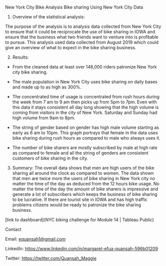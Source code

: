 New York City Bike Analysis
Bike sharing Using New York City Data


1. Overview of the statistical analysis:

The purpose of the analysis is to analysis data collected from New York City to ensure that it could be reciprocate the use of bike sharing in IOWA and ensure that the business what two friends want to venture into is profitable to pursue. This analysis used data collected from August 2019 which could give an overview of what to expect in the bike sharing business.

2. Results:
* From the cleaned data at least over 146,000 riders patronize New York city bike sharing.

* The male population in New York City uses bike sharing on daily bases and made up to as high as 300%.
 
* The concentrated time of usage is concentrated from rush hours during the week from 7 am to 9 am then picks up from 5pm to 7pm. Even with this data it stays consistent all day long showing that the high volume is coming from visitors in the city of New York. Saturday and Sunday had high volume from 9am to 8pm.

* The string of gender based on gender has high male volume starting as early as 6 am to 10pm. This graph portrays that female in the data uses bike sharing during rush hours as compared to male who always uses it.

* The number of bike sharers are mostly subscribed by male at high rate as compared to female and all the string of genders are consistent customers of bike sharing in the city.



3. Summary:
The overall data shows that men are high users of the bike sharing all around the clock as compared to women. The data shown that men are twice more the users of bike sharing in New York city no matter the time of the day as deduced from the 12 hours bike usage. No matter the time of the day the amount of bike sharers is impressive and generate a lot of subscribers which keeps the business of bike sharing to be lucrative. If there are tourist site in IOWA and has high traffic problems citizens would be ready to patronize the bike sharing business.


[link to dashboard](NYC biking challenge for Module 14 | Tableau Public)


Contact

Email: equansah1@gmail.com

LinkedIn: https://www.linkedin.com/in/margaret-efua-quansah-596b01209 

Twitter: https://twitter.com/Quansah_Maggie
